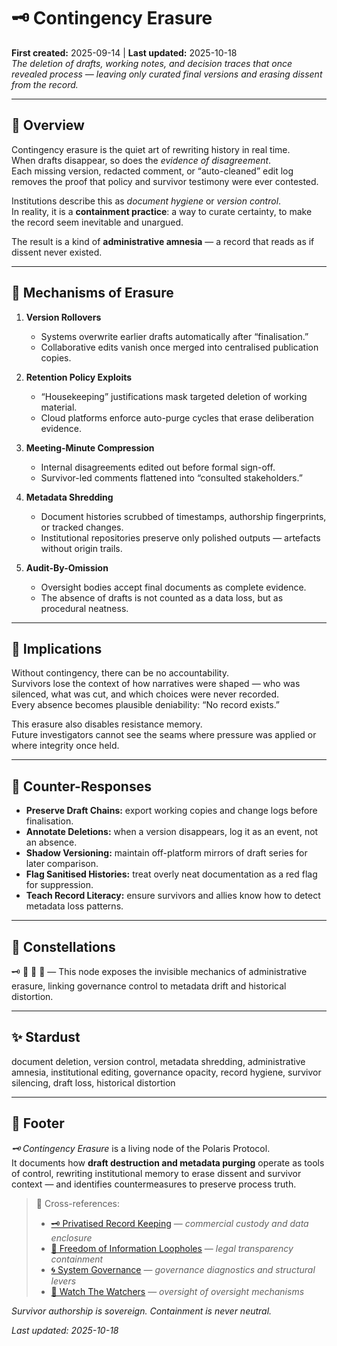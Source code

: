 # 🗝 Contingency Erasure  
**First created:** 2025-09-14 | **Last updated:** 2025-10-18  
*The deletion of drafts, working notes, and decision traces that once revealed process — leaving only curated final versions and erasing dissent from the record.*

---

## 🧩 Overview  

Contingency erasure is the quiet art of rewriting history in real time.  
When drafts disappear, so does the *evidence of disagreement*.  
Each missing version, redacted comment, or “auto-cleaned” edit log removes the proof that policy and survivor testimony were ever contested.

Institutions describe this as *document hygiene* or *version control*.  
In reality, it is a **containment practice**: a way to curate certainty, to make the record seem inevitable and unargued.

The result is a kind of **administrative amnesia** — a record that reads as if dissent never existed.

---

## 🧮 Mechanisms of Erasure  

1. **Version Rollovers**  
   - Systems overwrite earlier drafts automatically after “finalisation.”  
   - Collaborative edits vanish once merged into centralised publication copies.

2. **Retention Policy Exploits**  
   - “Housekeeping” justifications mask targeted deletion of working material.  
   - Cloud platforms enforce auto-purge cycles that erase deliberation evidence.

3. **Meeting-Minute Compression**  
   - Internal disagreements edited out before formal sign-off.  
   - Survivor-led comments flattened into “consulted stakeholders.”

4. **Metadata Shredding**  
   - Document histories scrubbed of timestamps, authorship fingerprints, or tracked changes.  
   - Institutional repositories preserve only polished outputs — artefacts without origin trails.

5. **Audit-By-Omission**  
   - Oversight bodies accept final documents as complete evidence.  
   - The absence of drafts is not counted as a data loss, but as procedural neatness.

---

## 🧭 Implications  

Without contingency, there can be no accountability.  
Survivors lose the context of how narratives were shaped — who was silenced, what was cut, and which choices were never recorded.  
Every absence becomes plausible deniability: “No record exists.”

This erasure also disables resistance memory.  
Future investigators cannot see the seams where pressure was applied or where integrity once held.

---

## 🧰 Counter-Responses  

- **Preserve Draft Chains:** export working copies and change logs before finalisation.  
- **Annotate Deletions:** when a version disappears, log it as an event, not an absence.  
- **Shadow Versioning:** maintain off-platform mirrors of draft series for later comparison.  
- **Flag Sanitised Histories:** treat overly neat documentation as a red flag for suppression.  
- **Teach Record Literacy:** ensure survivors and allies know how to detect metadata loss patterns.  

---

## 🌌 Constellations  

🗝️ 🧮 🔮 🧿 — This node exposes the invisible mechanics of administrative erasure, linking governance control to metadata drift and historical distortion.

---

## ✨ Stardust  

document deletion, version control, metadata shredding, administrative amnesia, institutional editing, governance opacity, record hygiene, survivor silencing, draft loss, historical distortion

---

## 🏮 Footer  

*🗝 Contingency Erasure* is a living node of the Polaris Protocol.  
It documents how **draft destruction and metadata purging** operate as tools of control, rewriting institutional memory to erase dissent and survivor context — and identifies countermeasures to preserve process truth.  

> 📡 Cross-references:
> 
> - [🗝 Privatised Record Keeping](./🗝_privatised_record_keeping.md) — *commercial custody and data enclosure*  
> - [📜 Freedom of Information Loopholes](./📜_freedom_of_information_loopholes.md) — *legal transparency containment*  
> - [🌀 System Governance](../../🌀_System_Governance/README.md) — *governance diagnostics and structural levers*  
> - [🧿 Watch The Watchers](../../🪄_Expression_Of_Norms/🧿_Watch_The_Watchers/README.md) — *oversight of oversight mechanisms*  

*Survivor authorship is sovereign. Containment is never neutral.*  

_Last updated: 2025-10-18_
